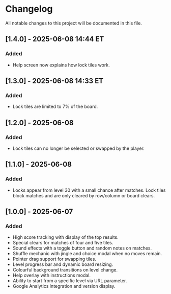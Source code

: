 # Changelog

All notable changes to this project will be documented in this file.

## [1.4.0] - 2025-06-08 14:44 ET
### Added
- Help screen now explains how lock tiles work.

## [1.3.0] - 2025-06-08 14:33 ET
### Added
- Lock tiles are limited to 7% of the board.

## [1.2.0] - 2025-06-08
### Added
- Lock tiles can no longer be selected or swapped by the player.

## [1.1.0] - 2025-06-08
### Added
- Locks appear from level 30 with a small chance after matches. Lock tiles block matches and are only cleared by row/column or board clears.

## [1.0.0] - 2025-06-07
### Added
- High score tracking with display of the top results.
- Special clears for matches of four and five tiles.
- Sound effects with a toggle button and random notes on matches.
- Shuffle mechanic with jingle and choice modal when no moves remain.
- Pointer drag support for swapping tiles.
- Level progress bar and dynamic board resizing.
- Colourful background transitions on level change.
- Help overlay with instructions modal.
- Ability to start from a specific level via URL parameter.
- Google Analytics integration and version display.
